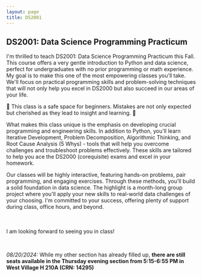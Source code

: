 ```yaml
---
layout: page
title: DS2001
---
```


<h2>DS2001: Data Science Programming Practicum</h2>
<p>I'm thrilled to teach DS2001: Data Science Programming Practicum this Fall. This course offers a very gentle introduction to Python and data science, perfect for undergraduates with no prior programming or math experience. My goal is to make this one of the most empowering classes you'll take. We'll focus on practical programming skills and problem-solving techniques that will not only help you excel in DS2000 but also succeed in our areas of your life. </p>

<p> 🚀 This class is a safe space for beginners. Mistakes are not only expected but cherished as they lead to insight and learning. 🚀</p>

<p>What makes this class unique is the emphasis on developing crucial programming and engineering skills. In addition to Python, you'll learn Iterative Development, Problem Decomposition, Algorithmic Thinking, and Root Cause Analysis (5 Whys) - tools that will help you overcome challenges and troubleshoot problems effectively. These skills are tailored to help you ace the DS2000 (corequisite) exams and excel in your homework.</p>

<p>Our classes will be highly interactive, featuring hands-on problems, pair programming, and engaging exercises. Through these methods, you'll build a solid foundation in data science. The highlight is a month-long group project where you'll apply your new skills to real-world data challenges of your choosing. I'm committed to your success, offering plenty of support during class, office hours, and beyond.

<br><br>I am looking forward to seeing you in class!
</p>
<br>

<p><i>08/20/2024: </i>While my other section has already filled up, <b>there are still seats available in the Thursday evening section from 5:15-6:55 PM in West Village H 210A (CRN: 14295)</b></p>

